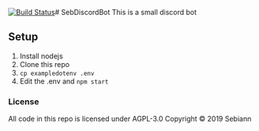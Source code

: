 [![Build Status](https://travis-ci.com/Sebiann/SebDiscordBot.svg?branch=master)](https://travis-ci.com/Sebiann/SebDiscordBot)# SebDiscordBot
This is a small discord bot

## Setup

1. Install nodejs
2. Clone this repo
3. `cp exampledotenv .env`
4. Edit the .env and `npm start`

### License

All code in this repo is licensed under AGPL-3.0 Copyright © 2019 Sebiann
